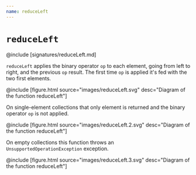 ```yaml
---
name: reduceLeft
---
```


# `reduceLeft`

@include [signatures/reduceLeft.md]

`reduceLeft` applies the binary operator `op` to each element, going from left to right, and the previous `op` result.
The first time `op` is applied it's fed with the two first elements.

@include [figure.html source="images/reduceLeft.svg" desc="Diagram of the function reduceLeft"]

On single-element collections that only element is returned and the binary operator `op` is not applied.

@include [figure.html source="images/reduceLeft.2.svg" desc="Diagram of the function reduceLeft"]

On empty collections this function throws an `UnsupportedOperationException` exception.

@include [figure.html source="images/reduceLeft.3.svg" desc="Diagram of the function reduceLeft"]
